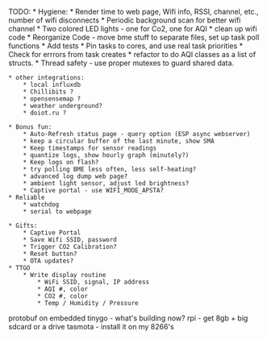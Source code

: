 TODO:
    * Hygiene:
        * Render time to web page, Wifi info, RSSI, channel, etc., number of wifi disconnects
        * Periodic background scan for better wifi channel
        * Two colored LED lights - one for Co2, one for AQI
        * clean up wifi code
        * Reorganize Code - move bme stuff to separate files, set up task poll functions
        * Add tests
        * Pin tasks to cores, and use real task priorities
        * Check for errrors from task creates
        * refactor to do AQI classes as a list of structs.
        * Thread safety - use proper mutexes to guard shared data.

    * other integrations:
        * local influxdb
        * Chillibits ?
        * opensensemap ?
        * weather underground?
        * doiot.ru ?

    * Bonus fun:
        * Auto-Refresh status page - query option (ESP async webserver)
        * keep a circular buffer of the last minute, show SMA
        * Keep timestamps for sensor readings
        * quantize logs, show hourly graph (minutely?)
        * Keep logs on flash?
        * try polling BME less often, less self-heating?
        * advanced log dump web page?
        * ambient light sensor, adjust led brightness?
        * Captive portal - use WIFI_MODE_APSTA?
    * Reliable
        * watchdog
        * serial to webpage

    * Gifts:
        * Captive Portal
        * Save Wifi SSID, password
        * Trigger CO2 Calibration?
        * Reset button?
        * OTA updates?
    * TTGO
        * Write display routine
            * WiFi SSID, signal, IP address
            * AQI #, color
            * CO2 #, color
            * Temp / Humidity / Pressure
    
  
protobuf on embedded
tinygo - what's building now?
rpi - get 8gb + big sdcard or a drive
tasmota - install it on my 8266's
